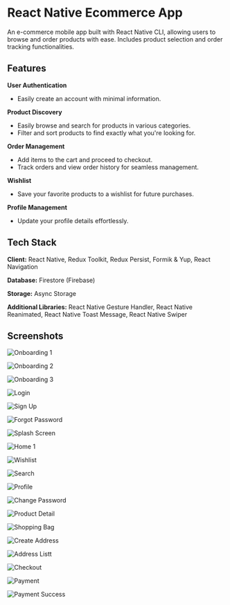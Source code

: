 
# React Native Ecommerce App

An e-commerce mobile app built with React Native CLI, allowing users to browse and order products with ease. Includes product selection and order tracking functionalities.



## Features

**User Authentication**  
- Easily create an account with minimal information.

**Product Discovery**  
- Easily browse and search for products in various categories.
- Filter and sort products to find exactly what you're looking for.

**Order Management**  
- Add items to the cart and proceed to checkout.
- Track orders and view order history for seamless management.

**Wishlist**  
- Save your favorite products to a wishlist for future purchases.

**Profile Management**  
- Update your profile details effortlessly.

## Tech Stack

**Client:** React Native, Redux Toolkit, Redux Persist, Formik & Yup, React Navigation

**Database:** Firestore (Firebase)

**Storage:** Async Storage

**Additional Libraries:** React Native Gesture Handler, React Native Reanimated, React Native Toast Message, React Native Swiper


## Screenshots

![Onboarding 1](https://i.ibb.co/mTqqkJY/1.png)

![Onboarding 2](https://i.ibb.co/D8h3B7M/2.png)

![Onboarding 3](https://i.ibb.co/pwJTBBn/3.png)

![Login](https://i.ibb.co/s2zpSdX/4.png)

![Sign Up](https://i.ibb.co/wNbRfhV/5.png)

![Forgot Password](https://i.ibb.co/0tnY3ds/6.png)

![Splash Screen](https://i.ibb.co/3v2JwD0/7.png)

![Home 1](https://i.ibb.co/HNQNntK/10.jpg)

![Wishlist](https://i.ibb.co/cFGwVcG/10.png)

![Search](https://i.ibb.co/cTbL56F/11.png)

![Profile](https://i.ibb.co/vmySDrF/12.png)

![Change Password](https://i.ibb.co/x3SF9bp/13.png)

![Product Detail](https://i.ibb.co/KmfDHCM/14.png)

![Shopping Bag](https://i.ibb.co/r0qTN5n/15.png)

![Create Address](https://i.ibb.co/BjwVQ6Y/16.png)

![Address Listt](https://i.ibb.co/vwmz1gg/17.png)

![Checkout](https://i.ibb.co/mS8yVRG/19.png)

![Payment](https://i.ibb.co/cDfm6tQ/20.png)

![Payment Success](https://i.ibb.co/WyLzVGb/21.png)
